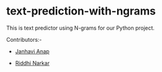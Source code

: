 # text-prediction-with-ngrams

This is text predictor using N-grams for our Python project. 

Contributors:-

* [Janhavi Anap](https://github.com/JanhaviAnap) 

* [Riddhi Narkar](https://github.com/grey-hat2003)



